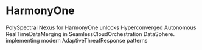 # HarmonyOne
PolySpectral Nexus for HarmonyOne unlocks Hyperconverged Autonomous RealTimeDataMerging in SeamlessCloudOrchestration DataSphere. implementing modern AdaptiveThreatResponse patterns
